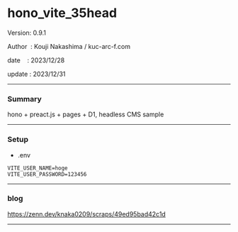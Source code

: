 ﻿# hono_vite_35head

 Version: 0.9.1

 Author  : Kouji Nakashima / kuc-arc-f.com

 date    : 2023/12/28

 update  : 2023/12/31   
***
### Summary

hono + preact.js + pages + D1, headless CMS sample


***
### Setup

* .env
```
VITE_USER_NAME=hoge
VITE_USER_PASSWORD=123456
```

***
### blog 

https://zenn.dev/knaka0209/scraps/49ed95bad42c1d

***

